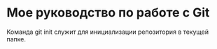  # Мое руководство по работе с Git

 Команда git init служит для инициализации репозитория в текущей папке.
 